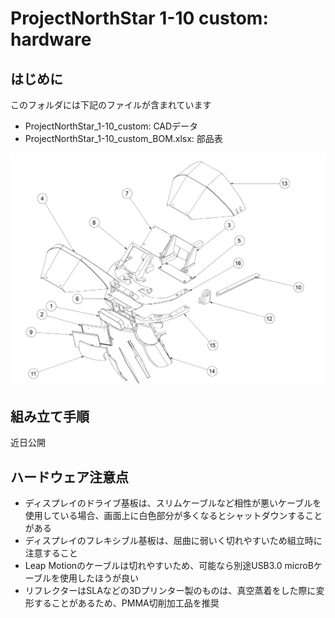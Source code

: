 # ProjectNorthStar 1-10 custom: hardware

## はじめに
このフォルダには下記のファイルが含まれています
- ProjectNorthStar_1-10_custom: CADデータ
- ProjectNorthStar_1-10_custom_BOM.xlsx: 部品表

![](/Hardware/imgs/ProjectNorthStar_1-10_custom.png_drawing.png)

## 組み立て手順
近日公開


## ハードウェア注意点
- ディスプレイのドライブ基板は、スリムケーブルなど相性が悪いケーブルを使用している場合、画面上に白色部分が多くなるとシャットダウンすることがある
- ディスプレイのフレキシブル基板は、屈曲に弱いく切れやすいため組立時に注意すること
- Leap Motionのケーブルは切れやすいため、可能なら別途USB3.0 microBケーブルを使用したほうが良い
- リフレクターはSLAなどの3Dプリンター製のものは、真空蒸着をした際に変形することがあるため、PMMA切削加工品を推奨
